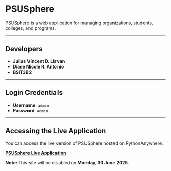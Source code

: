 # PSUSphere

PSUSphere is a web application for managing organizations, students, colleges, and programs.

---

## Developers

- **Julius Vincent D. Llavan**
- **Diane Nicole R. Antonio**
- **BSIT3B2**

---

## Login Credentials

- **Username**: `admin`
- **Password**: `admin`

---

## Accessing the Live Application

You can access the live version of PSUSphere hosted on PythonAnywhere:

[**PSUSphere Live Application**](https://bmkhn.pythonanywhere.com)

**Note:** This site will be disabled on **Monday, 30 June 2025**.